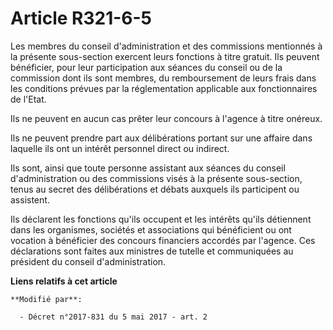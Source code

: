 # Article R321-6-5

Les membres du conseil d'administration et des commissions mentionnés à la présente sous-section exercent leurs fonctions à
titre gratuit. Ils peuvent bénéficier, pour leur participation aux séances du conseil ou de la commission dont ils sont
membres, du remboursement de leurs frais dans les conditions prévues par la réglementation applicable aux fonctionnaires de
l'Etat.

Ils ne peuvent en aucun cas prêter leur concours à l'agence à titre onéreux.

Ils ne peuvent prendre part aux délibérations portant sur une affaire dans laquelle ils ont un intérêt personnel direct ou
indirect.

Ils sont, ainsi que toute personne assistant aux séances du conseil d'administration ou des commissions visés à la présente
sous-section, tenus au secret des délibérations et débats auxquels ils participent ou assistent.

Ils déclarent les fonctions qu'ils occupent et les intérêts qu'ils détiennent dans les organismes, sociétés et associations
qui bénéficient ou ont vocation à bénéficier des concours financiers accordés par l'agence. Ces déclarations sont faites aux
ministres de tutelle et communiquées au président du conseil d'administration.

**Liens relatifs à cet article**

	**Modifié par**:

	  - Décret n°2017-831 du 5 mai 2017 - art. 2
